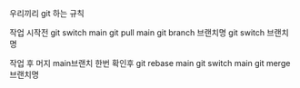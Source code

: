 우리끼리 git 하는 규칙

작업 시작전
git switch main
git pull main
git branch 브랜치명
git switch 브랜치명

작업 후 머지
main브랜치 한번 확인후
git rebase main
git switch main
git merge 브랜치명

